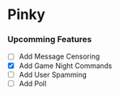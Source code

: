 # Pinky

### Upcomming Features
- [ ] Add Message Censoring
- [X] Add Game Night Commands
- [ ] Add User Spamming
- [ ] Add Poll